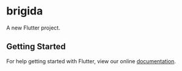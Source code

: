 # brigida

A new Flutter project.

## Getting Started

For help getting started with Flutter, view our online
[documentation](http://flutter.io/).
